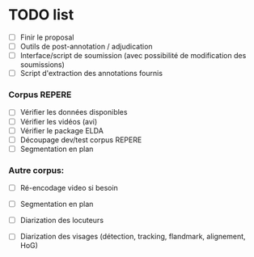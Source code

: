 
# TODO list

- [ ] Finir le proposal
- [ ] Outils de post-annotation / adjudication
- [ ] Interface/script de soumission (avec possibilité de modification des soumissions)
- [ ] Script d'extraction des annotations fournis

### Corpus REPERE
- [ ] Vérifier les données disponibles
- [ ] Vérifier les vidéos (avi)
- [ ] Vérifier le package ELDA
- [ ] Découpage dev/test corpus REPERE
- [ ] Segmentation en plan

### Autre corpus:
- [ ] Ré-encodage video si besoin
- [ ] Segmentation en plan
- [ ] Diarization des locuteurs
- [ ] Diarization des visages (détection, tracking, flandmark, alignement, HoG)

